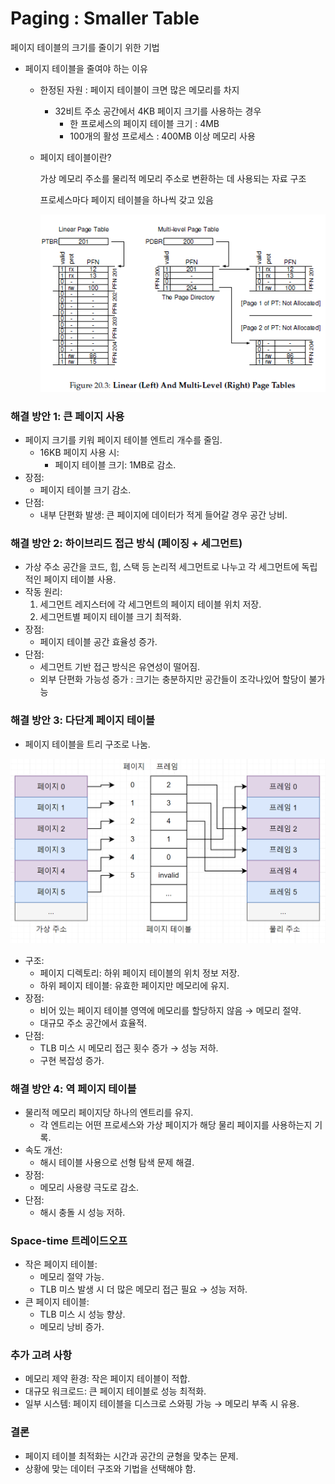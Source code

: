 # Paging : Smaller Table

페이지 테이블의 크기를 줄이기 위한 기법

- 페이지 테이블을 줄여야 하는 이유
    - 한정된 자원 : 페이지 테이블이 크면 많은 메모리를 차지
        - 32비트 주소 공간에서 4KB 페이지 크기를 사용하는 경우
            - 한 프로세스의 페이지 테이블 크기 : 4MB
            - 100개의 활성 프로세스 : 400MB 이상 메모리 사용
    - 페이지 테이블이란?
        
        가상 메모리 주소를 물리적 메모리 주소로 변환하는 데 사용되는 자료 구조
        
        프로세스마다 페이지 테이블을 하나씩 갖고 있음
        
        ![pagetable.png](images/pagetable.png)
        

### 해결 방안 1: 큰 페이지 사용

- 페이지 크기를 키워 페이지 테이블 엔트리 개수를 줄임.
    - 16KB 페이지 사용 시:
        - 페이지 테이블 크기: 1MB로 감소.
- 장점:
    - 페이지 테이블 크기 감소.
- 단점:
    - 내부 단편화 발생: 큰 페이지에 데이터가 적게 들어갈 경우 공간 낭비.

### 해결 방안 2: 하이브리드 접근 방식 (페이징 + 세그먼트)

- 가상 주소 공간을 코드, 힙, 스택 등 논리적 세그먼트로 나누고 각 세그먼트에 독립적인 페이지 테이블 사용.
- 작동 원리:
    1. 세그먼트 레지스터에 각 세그먼트의 페이지 테이블 위치 저장.
    2. 세그먼트별 페이지 테이블 크기 최적화.
- 장점:
    - 페이지 테이블 공간 효율성 증가.
- 단점:
    - 세그먼트 기반 접근 방식은 유연성이 떨어짐.
    - 외부 단편화 가능성 증가 : 크기는 충분하지만 공간들이 조각나있어 할당이 불가능

### 해결 방안 3: 다단계 페이지 테이블

- 페이지 테이블을 트리 구조로 나눔.

![pagetable-tree.png](images/pagetable-tree.png)

- 구조:
    - 페이지 디렉토리: 하위 페이지 테이블의 위치 정보 저장.
    - 하위 페이지 테이블: 유효한 페이지만 메모리에 유지.
- 장점:
    - 비어 있는 페이지 테이블 영역에 메모리를 할당하지 않음 → 메모리 절약.
    - 대규모 주소 공간에서 효율적.
- 단점:
    - TLB 미스 시 메모리 접근 횟수 증가 → 성능 저하.
    - 구현 복잡성 증가.

### 해결 방안 4: 역 페이지 테이블

- 물리적 메모리 페이지당 하나의 엔트리를 유지.
    - 각 엔트리는 어떤 프로세스와 가상 페이지가 해당 물리 페이지를 사용하는지 기록.
- 속도 개선:
    - 해시 테이블 사용으로 선형 탐색 문제 해결.
- 장점:
    - 메모리 사용량 극도로 감소.
- 단점:
    - 해시 충돌 시 성능 저하.

### Space-time 트레이드오프

- 작은 페이지 테이블:
    - 메모리 절약 가능.
    - TLB 미스 발생 시 더 많은 메모리 접근 필요 → 성능 저하.
- 큰 페이지 테이블:
    - TLB 미스 시 성능 향상.
    - 메모리 낭비 증가.

### 추가 고려 사항

- 메모리 제약 환경: 작은 페이지 테이블이 적합.
- 대규모 워크로드: 큰 페이지 테이블로 성능 최적화.
- 일부 시스템: 페이지 테이블을 디스크로 스와핑 가능 → 메모리 부족 시 유용.

### 결론

- 페이지 테이블 최적화는 시간과 공간의 균형을 맞추는 문제.
- 상황에 맞는 데이터 구조와 기법을 선택해야 함.